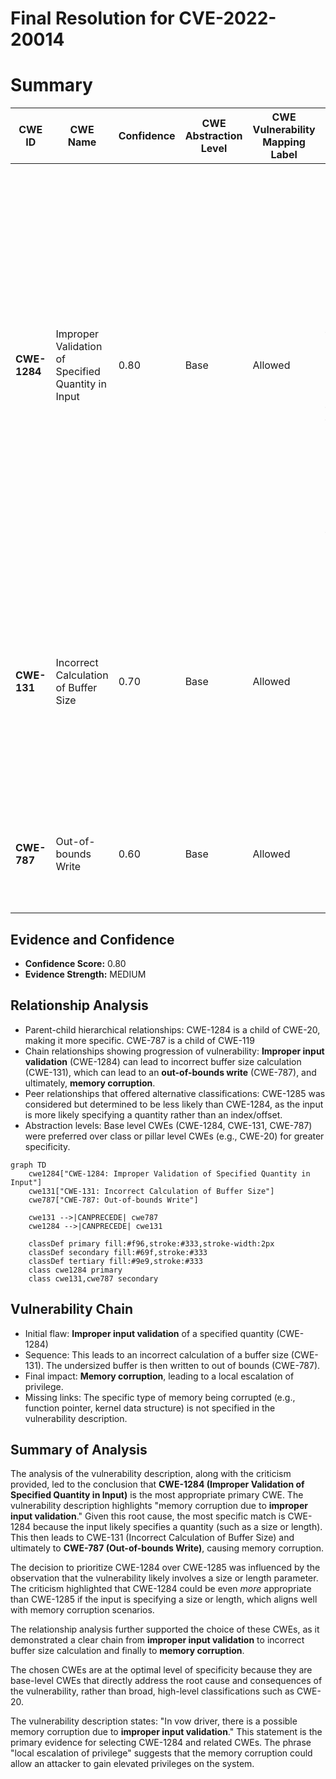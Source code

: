 # Final Resolution for CVE-2022-20014

# Summary
| CWE ID | CWE Name | Confidence | CWE Abstraction Level | CWE Vulnerability Mapping Label | CWE-Vulnerability Mapping Notes |
|---|---|---|---|---|---|
| **CWE-1284** | Improper Validation of Specified Quantity in Input | 0.80 | Base | Allowed | Primary CWE. The vulnerability description indicates memory corruption due to **improper input validation**. This could involve failing to properly validate a size or length value provided in the input to the driver. An attacker might be able to specify an extremely large or negative size, which then leads to memory corruption. |
| **CWE-131** | Incorrect Calculation of Buffer Size | 0.70 | Base | Allowed | Secondary Candidate. The vulnerability description indicates a **memory corruption** due to **improper input validation**, which could involve incorrect calculation of buffer sizes. |
| **CWE-787** | Out-of-bounds Write | 0.60 | Base | Allowed | Secondary Candidate. The **memory corruption** is most likely an out-of-bounds write based on the context. |

## Evidence and Confidence

*   **Confidence Score:** 0.80
*   **Evidence Strength:** MEDIUM

## Relationship Analysis
- Parent-child hierarchical relationships: CWE-1284 is a child of CWE-20, making it more specific. CWE-787 is a child of CWE-119
- Chain relationships showing progression of vulnerability: **Improper input validation** (CWE-1284) can lead to incorrect buffer size calculation (CWE-131), which can lead to an **out-of-bounds write** (CWE-787), and ultimately, **memory corruption**.
- Peer relationships that offered alternative classifications: CWE-1285 was considered but determined to be less likely than CWE-1284, as the input is more likely specifying a quantity rather than an index/offset.
- Abstraction levels: Base level CWEs (CWE-1284, CWE-131, CWE-787) were preferred over class or pillar level CWEs (e.g., CWE-20) for greater specificity.

```mermaid
graph TD
    cwe1284["CWE-1284: Improper Validation of Specified Quantity in Input"]
    cwe131["CWE-131: Incorrect Calculation of Buffer Size"]
    cwe787["CWE-787: Out-of-bounds Write"]

    cwe131 -->|CANPRECEDE| cwe787
    cwe1284 -->|CANPRECEDE| cwe131

    classDef primary fill:#f96,stroke:#333,stroke-width:2px
    classDef secondary fill:#69f,stroke:#333
    classDef tertiary fill:#9e9,stroke:#333
    class cwe1284 primary
    class cwe131,cwe787 secondary
```

## Vulnerability Chain
- Initial flaw: **Improper input validation** of a specified quantity (CWE-1284)
- Sequence: This leads to an incorrect calculation of a buffer size (CWE-131). The undersized buffer is then written to out of bounds (CWE-787).
- Final impact: **Memory corruption**, leading to a local escalation of privilege.
- Missing links: The specific type of memory being corrupted (e.g., function pointer, kernel data structure) is not specified in the vulnerability description.

## Summary of Analysis
The analysis of the vulnerability description, along with the criticism provided, led to the conclusion that **CWE-1284 (Improper Validation of Specified Quantity in Input)** is the most appropriate primary CWE. The vulnerability description highlights "memory corruption due to **improper input validation**." Given this root cause, the most specific match is CWE-1284 because the input likely specifies a quantity (such as a size or length). This then leads to CWE-131 (Incorrect Calculation of Buffer Size) and ultimately to **CWE-787 (Out-of-bounds Write)**, causing memory corruption.

The decision to prioritize CWE-1284 over CWE-1285 was influenced by the observation that the vulnerability likely involves a size or length parameter. The criticism highlighted that CWE-1284 could be even *more* appropriate than CWE-1285 if the input is specifying a size or length, which aligns well with memory corruption scenarios.

The relationship analysis further supported the choice of these CWEs, as it demonstrated a clear chain from **improper input validation** to incorrect buffer size calculation and finally to **memory corruption**.

The chosen CWEs are at the optimal level of specificity because they are base-level CWEs that directly address the root cause and consequences of the vulnerability, rather than broad, high-level classifications such as CWE-20.

The vulnerability description states: "In vow driver, there is a possible memory corruption due to **improper input validation**." This statement is the primary evidence for selecting CWE-1284 and related CWEs. The phrase "local escalation of privilege" suggests that the memory corruption could allow an attacker to gain elevated privileges on the system.